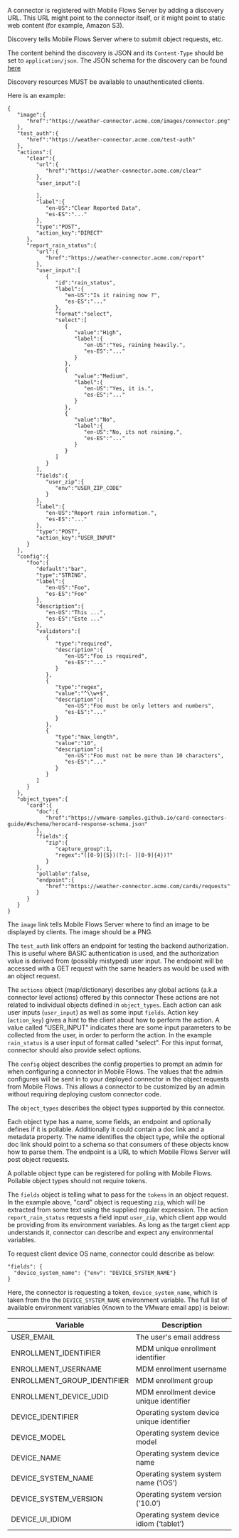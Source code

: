 A connector is registered with Mobile Flows Server by adding a discovery URL. This URL might point to the connector itself, or it might point to static web content (for example, Amazon S3).

Discovery tells Mobile Flows Server where to submit object requests, etc.

The content behind the discovery is JSON and its `Content-Type` should be set to `application/json`. The JSON schema for the discovery can be found [here](https://vmware-samples.github.io/card-connectors-guide/#schema/connector-discovery-schema.json)

Discovery resources MUST be available to unauthenticated clients.

Here is an example:
```
{ 
   "image":{ 
      "href":"https://weather-connector.acme.com/images/connector.png"
   },
   "test_auth":{ 
      "href":"https://weather-connector.acme.com/test-auth"
   },
   "actions":{ 
      "clear":{ 
         "url":{ 
            "href":"https://weather-connector.acme.com/clear"
         },
         "user_input":[ 

         ],
         "label":{ 
            "en-US":"Clear Reported Data",
            "es-ES":"..."
         },
         "type":"POST",
         "action_key":"DIRECT"
      },
      "report_rain_status":{ 
         "url":{ 
            "href":"https://weather-connector.acme.com/report"
         },
         "user_input":[ 
            { 
               "id":"rain_status",
               "label":{ 
                  "en-US":"Is it raining now ?",
                  "es-ES":"..."
               },
               "format":"select",
               "select":[ 
                  { 
                     "value":"High",
                     "label":{ 
                        "en-US":"Yes, raining heavily.",
                        "es-ES":"..."
                     }
                  },
                  { 
                     "value":"Medium",
                     "label":{ 
                        "en-US":"Yes, it is.",
                        "es-ES":"..."
                     }
                  },
                  { 
                     "value":"No",
                     "label":{ 
                        "en-US":"No, its not raining.",
                        "es-ES":"..."
                     }
                  }
               ]
            }
         ],
         "fields":{ 
            "user_zip":{ 
               "env":"USER_ZIP_CODE"
            }
         },
         "label":{ 
            "en-US":"Report rain information.",
            "es-ES":"..."
         },
         "type":"POST",
         "action_key":"USER_INPUT"
      }
   },
   "config":{ 
      "foo":{ 
         "default":"bar",
         "type":"STRING",
         "label":{ 
            "en-US":"Foo",
            "es-ES":"Foo"
         },
         "description":{ 
            "en-US":"This ...",
            "es-ES":"Este ..."
         },
         "validators":[ 
            { 
               "type":"required",
               "description":{ 
                  "en-US":"Foo is required",
                  "es-ES":"..."
               }
            },
            { 
               "type":"regex",
               "value":"^\\w+$",
               "description":{ 
                  "en-US":"Foo must be only letters and numbers",
                  "es-ES":"..."
               }
            },
            { 
               "type":"max_length",
               "value":"10",
               "description":{ 
                  "en-US":"Foo must not be more than 10 characters",
                  "es-ES":"..."
               }
            }
         ]
      }
   },
   "object_types":{ 
      "card":{ 
         "doc":{ 
            "href":"https://vmware-samples.github.io/card-connectors-guide/#schema/herocard-response-schema.json"
         },
         "fields":{ 
            "zip":{ 
               "capture_group":1,
               "regex":"([0-9]{5})(?:[- ][0-9]{4})?"
            }
         },
         "pollable":false,
         "endpoint":{ 
            "href":"https://weather-connector.acme.com/cards/requests"
         }
      }
   }
}
```   
The `image` link tells Mobile Flows Server where to find an image to be displayed by clients.  The image should be a PNG.

The `test_auth` link offers an endpoint for testing the backend authorization. This is useful where BASIC authentication is used, and the authorization value is derived from (possibly mistyped) user input. The endpoint will be accessed with a GET request with the same headers as would be used with an object request.

The `actions` object (map/dictionary) describes any global actions (a.k.a connector level actions) offered by this connector These actions are not related to individual objects defined in `object_types`. Each action can ask user inputs (`user_input`) as well as some input `fields`.
Action key (`action_key`) gives a hint to the client about how to perform the action. A value called "USER_INPUT" indicates there are some input parameters to be collected from the user, in order to perform the action. In the example `rain_status` is a user input of format called "select".
For this input format, connector should also provide select options. 

The `config` object describes the config properties to prompt an admin for when configuring a connector in Mobile Flows.  The values that the admin configures will be sent in to your deployed connector in the object requests from Mobile Flows.  This allows a connector to be customized by an admin without requiring deploying custom connector code.

The `object_types` describes the object types supported by this connector.

Each object type has a name, some fields, an endpoint and optionally defines if it is pollable. Additionally it could contain a doc link and a metadata property. The name identifies the object type, while the optional doc link should point to a schema so that consumers of these objects know how to parse them. The endpoint is a URL to which Mobile Flows Server will post object requests.

A pollable object type can be registered for polling with Mobile Flows.  Pollable object types should not require tokens.

The `fields` object is telling what to pass for the `tokens` in an object request. In the example above, "card" object is requesting `zip`, which will be extracted from some text using the supplied regular expression.
The action `report_rain_status` requests a field input `user_zip`, which client app would be providing from its environment variables. As long as the target client app understands it, connector can describe and expect any environmental variables. 

To request client device OS name, connector could describe as below:
```
"fields": {
  "device_system_name": {"env": "DEVICE_SYSTEM_NAME"} 
}
```
Here, the connector is requesting a token, `device_system_name`, which is taken from the the `DEVICE_SYSTEM_NAME` environment variable.
The full list of available environment variables (Known to the VMware email app) is below:

| Variable | Description|
-----------|------------------------|
| USER_EMAIL | The user's email address|
| ENROLLMENT_IDENTIFIER | MDM unique enrollment identifier |
| ENROLLMENT_USERNAME | MDM enrollment username |
| ENROLLMENT_GROUP_IDENTIFIER | MDM enrollment group |
| ENROLLMENT_DEVICE_UDID | MDM enrollment device unique identifier |
| DEVICE_IDENTIFIER | Operating system device unique identifier |
| DEVICE_MODEL | Operating system device model |
| DEVICE_NAME | Operating system device name |
| DEVICE_SYSTEM_NAME | Operating system system name (‘iOS’) |
| DEVICE_SYSTEM_VERSION | Operating system version (‘10.0’) |
| DEVICE_UI_IDIOM | Operating system device idiom (‘tablet’)|